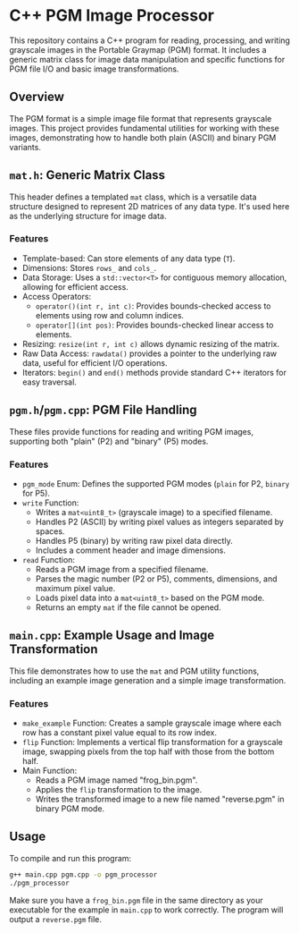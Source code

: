 # C++ PGM Image Processor

This repository contains a C++ program for reading, processing, and writing grayscale images in the Portable Graymap (PGM) format. It includes a generic matrix class for image data manipulation and specific functions for PGM file I/O and basic image transformations.

## Overview

The PGM format is a simple image file format that represents grayscale images. This project provides fundamental utilities for working with these images, demonstrating how to handle both plain (ASCII) and binary PGM variants.

## `mat.h`: Generic Matrix Class

This header defines a templated `mat` class, which is a versatile data structure designed to represent 2D matrices of any data type. It's used here as the underlying structure for image data.

### Features

-   Template-based: Can store elements of any data type (`T`).
-   Dimensions: Stores `rows_` and `cols_`.
-   Data Storage: Uses a `std::vector<T>` for contiguous memory allocation, allowing for efficient access.
-   Access Operators:
    -   `operator()(int r, int c)`: Provides bounds-checked access to elements using row and column indices.
    -   `operator[](int pos)`: Provides bounds-checked linear access to elements.
-   Resizing: `resize(int r, int c)` allows dynamic resizing of the matrix.
-   Raw Data Access: `rawdata()` provides a pointer to the underlying raw data, useful for efficient I/O operations.
-   Iterators: `begin()` and `end()` methods provide standard C++ iterators for easy traversal.

## `pgm.h`/`pgm.cpp`: PGM File Handling

These files provide functions for reading and writing PGM images, supporting both "plain" (P2) and "binary" (P5) modes.

### Features

-   `pgm_mode` Enum: Defines the supported PGM modes (`plain` for P2, `binary` for P5).
-   `write` Function:
    -   Writes a `mat<uint8_t>` (grayscale image) to a specified filename.
    -   Handles P2 (ASCII) by writing pixel values as integers separated by spaces.
    -   Handles P5 (binary) by writing raw pixel data directly.
    -   Includes a comment header and image dimensions.
-   `read` Function:
    -   Reads a PGM image from a specified filename.
    -   Parses the magic number (P2 or P5), comments, dimensions, and maximum pixel value.
    -   Loads pixel data into a `mat<uint8_t>` based on the PGM mode.
    -   Returns an empty `mat` if the file cannot be opened.

## `main.cpp`: Example Usage and Image Transformation

This file demonstrates how to use the `mat` and PGM utility functions, including an example image generation and a simple image transformation.

### Features

-   `make_example` Function: Creates a sample grayscale image where each row has a constant pixel value equal to its row index.
-   `flip` Function: Implements a vertical flip transformation for a grayscale image, swapping pixels from the top half with those from the bottom half.
-   Main Function:
    -   Reads a PGM image named "frog\_bin.pgm".
    -   Applies the `flip` transformation to the image.
    -   Writes the transformed image to a new file named "reverse.pgm" in binary PGM mode.

## Usage

To compile and run this program:

```bash
g++ main.cpp pgm.cpp -o pgm_processor
./pgm_processor
```

Make sure you have a `frog_bin.pgm` file in the same directory as your executable for the example in `main.cpp` to work correctly. The program will output a `reverse.pgm` file.

